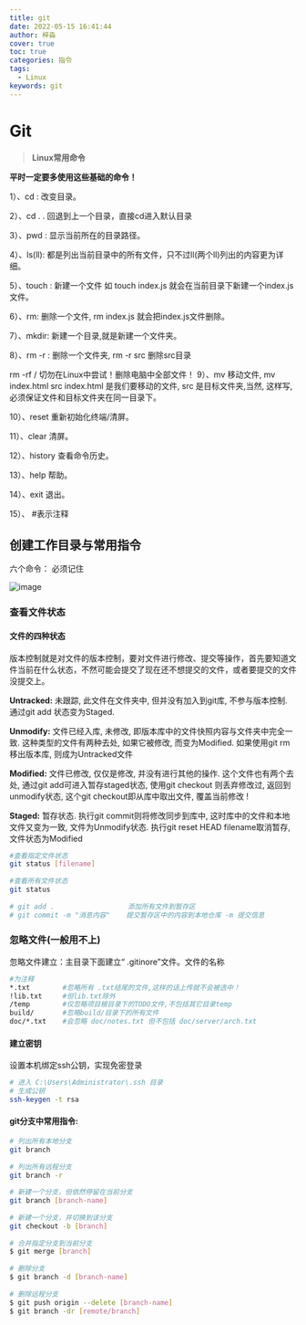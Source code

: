 ```yaml
---
title: git
date: 2022-05-15 16:41:44
author: 梓淼
cover: true
toc: true
categories: 指令
tags:
  - Linux
keywords: git
---
```


# Git

> **Linux常用命令**

<!-- more -->

**平时一定要多使用这些基础的命令！**

1）、cd : 改变目录。

2）、cd . . 回退到上一个目录，直接cd进入默认目录

3）、pwd : 显示当前所在的目录路径。

4）、ls(ll):  都是列出当前目录中的所有文件，只不过ll(两个ll)列出的内容更为详细。

5）、touch : 新建一个文件 如 touch index.js 就会在当前目录下新建一个index.js文件。

6）、rm:  删除一个文件, rm index.js 就会把index.js文件删除。

7）、mkdir:  新建一个目录,就是新建一个文件夹。

8）、rm -r :  删除一个文件夹, rm -r src 删除src目录

rm -rf /  切勿在Linux中尝试！删除电脑中全部文件！
9）、mv 移动文件, mv index.html src index.html 是我们要移动的文件, src 是目标文件夹,当然, 这样写,必须保证文件和目标文件夹在同一目录下。

10）、reset 重新初始化终端/清屏。

11）、clear 清屏。

12）、history 查看命令历史。

13）、help 帮助。

14）、exit 退出。

15）、 #表示注释

## 创建工作目录与常用指令

六个命令： 必须记住

![image](https://cdn.jsdelivr.net/gh/RbRookie/image-management@master/image.2cu2oa3iv4kk.webp)

### 查看文件状态

#### 文件的四种状态

版本控制就是对文件的版本控制，要对文件进行修改、提交等操作，首先要知道文件当前在什么状态，不然可能会提交了现在还不想提交的文件，或者要提交的文件没提交上。

**Untracked:** 未跟踪, 此文件在文件夹中, 但并没有加入到git库, 不参与版本控制. 通过git add 状态变为Staged.

**Unmodify:** 文件已经入库, 未修改, 即版本库中的文件快照内容与文件夹中完全一致. 这种类型的文件有两种去处, 如果它被修改, 而变为Modified. 如果使用git rm移出版本库, 则成为Untracked文件

**Modified:** 文件已修改, 仅仅是修改, 并没有进行其他的操作. 这个文件也有两个去处, 通过git add可进入暂存staged状态, 使用git checkout 则丢弃修改过, 返回到unmodify状态, 这个git checkout即从库中取出文件, 覆盖当前修改 !

**Staged:** 暂存状态. 执行git commit则将修改同步到库中, 这时库中的文件和本地文件又变为一致, 文件为Unmodify状态. 执行git reset HEAD filename取消暂存, 文件状态为Modified

```bash
#查看指定文件状态
git status [filename]
 
#查看所有文件状态
git status
 
# git add .                  添加所有文件到暂存区
# git commit -m "消息内容"    提交暂存区中的内容到本地仓库 -m 提交信息
```

### 忽略文件(一般用不上)

忽略文件建立：主目录下面建立“ .gitinore”文件。文件的名称

```bash
#为注释
*.txt        #忽略所有 .txt结尾的文件,这样的话上传就不会被选中！
!lib.txt     #但lib.txt除外
/temp        #仅忽略项目根目录下的TODO文件,不包括其它目录temp
build/       #忽略build/目录下的所有文件
doc/*.txt    #会忽略 doc/notes.txt 但不包括 doc/server/arch.txt
```

#### 建立密钥

设置本机绑定ssh公钥，实现免密登录

```bash
# 进入 C:\Users\Administrator\.ssh 目录
# 生成公钥
ssh-keygen -t rsa
```

#### git分支中常用指令:

```bash
# 列出所有本地分支
git branch
 
# 列出所有远程分支
git branch -r
 
# 新建一个分支，但依然停留在当前分支
git branch [branch-name]
 
# 新建一个分支，并切换到该分支
git checkout -b [branch]
 
# 合并指定分支到当前分支
$ git merge [branch]
 
# 删除分支
$ git branch -d [branch-name]
 
# 删除远程分支
$ git push origin --delete [branch-name]
$ git branch -dr [remote/branch]
```

